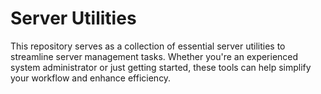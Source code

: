 # Server Utilities

This repository serves as a collection of essential server utilities to streamline server management tasks. Whether you're an experienced system administrator or just getting started, these tools can help simplify your workflow and enhance efficiency.
